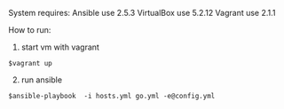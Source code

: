 System requires:
Ansible use 2.5.3
VirtualBox use 5.2.12
Vagrant use 2.1.1

How to run: 
1. start vm with vagrant
```
$vagrant up
```
2. run ansible
```
$ansible-playbook  -i hosts.yml go.yml -e@config.yml
```
